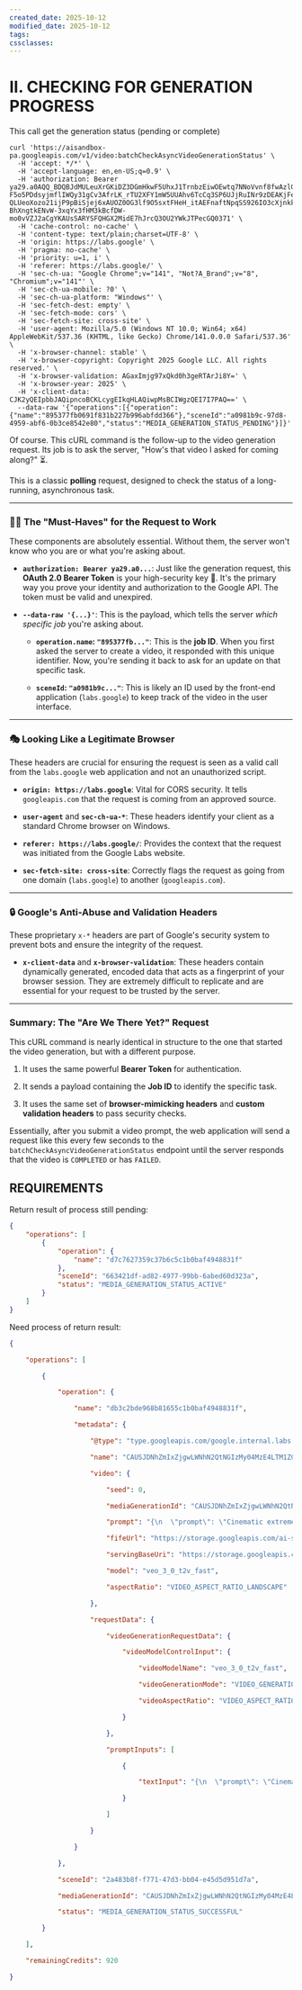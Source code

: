 ```yaml
---
created_date: 2025-10-12
modified_date: 2025-10-12
tags: 
cssclasses: 
---
```



# II. CHECKING FOR GENERATION PROGRESS

This call get the generation status (pending or complete)

```
curl 'https://aisandbox-pa.googleapis.com/v1/video:batchCheckAsyncVideoGenerationStatus' \
  -H 'accept: */*' \
  -H 'accept-language: en,en-US;q=0.9' \
  -H 'authorization: Bearer ya29.a0AQQ_BDQBJdMULeuXrGKiDZ3DGmHkwF5UhxJ1TrnbzEiwOEwtq7NNoVvnf8fwAzlGRhDbyNuxSCofjcYKU6hj9gHj601-F5o5PDdsyjmflIWQy31gCv3AfrLK_rTU2XFY1mW5UUAhv6TcCq3SP6UJjRuINr9zDEAKjFe3XxkGISxOeKx08ltXLZa2TBUIVkuM_IHTmlw4rRtcn51dIXQKsOeZQMNKbRfkhYhTe-QLUeoXozo21ijP9pBiSjej6xAUOZ0OG3lf9O5sxtFHeH_itAEFnaftNpqSS926IO3cXjnkkT_kLiAOcajLWBuhieb8fqCR8m-BhXngtkENvW-3xqYx3fHM3kBcfDW-mo0vVZJ2aCgYKAUsSARYSFQHGX2MidE7hJrcQ3OU2YWkJTPecGQ0371' \
  -H 'cache-control: no-cache' \
  -H 'content-type: text/plain;charset=UTF-8' \
  -H 'origin: https://labs.google' \
  -H 'pragma: no-cache' \
  -H 'priority: u=1, i' \
  -H 'referer: https://labs.google/' \
  -H 'sec-ch-ua: "Google Chrome";v="141", "Not?A_Brand";v="8", "Chromium";v="141"' \
  -H 'sec-ch-ua-mobile: ?0' \
  -H 'sec-ch-ua-platform: "Windows"' \
  -H 'sec-fetch-dest: empty' \
  -H 'sec-fetch-mode: cors' \
  -H 'sec-fetch-site: cross-site' \
  -H 'user-agent: Mozilla/5.0 (Windows NT 10.0; Win64; x64) AppleWebKit/537.36 (KHTML, like Gecko) Chrome/141.0.0.0 Safari/537.36' \
  -H 'x-browser-channel: stable' \
  -H 'x-browser-copyright: Copyright 2025 Google LLC. All rights reserved.' \
  -H 'x-browser-validation: AGaxImjg97xQkd0h3geRTArJi8Y=' \
  -H 'x-browser-year: 2025' \
  -H 'x-client-data: CJK2yQEIpbbJAQipncoBCKLcygEIkqHLAQiwpMsBCIWgzQEI7I7PAQ==' \
  --data-raw '{"operations":[{"operation":{"name":"895377fb0691f831b227b996abfdd366"},"sceneId":"a0981b9c-97d8-4959-abf6-0b3ce8542e80","status":"MEDIA_GENERATION_STATUS_PENDING"}]}'
```

Of course. This cURL command is the follow-up to the video generation request. Its job is to ask the server, "How's that video I asked for coming along?" ⏳.

This is a classic **polling** request, designed to check the status of a long-running, asynchronous task.

---

### 🕵️‍♂️ The "Must-Haves" for the Request to Work

These components are absolutely essential. Without them, the server won't know who you are or what you're asking about.

- **`authorization: Bearer ya29.a0...`**: Just like the generation request, this **OAuth 2.0 Bearer Token** is your high-security key 🔑. It's the primary way you prove your identity and authorization to the Google API. The token must be valid and unexpired.
    
- **`--data-raw '{...}'`**: This is the payload, which tells the server _which specific job_ you're asking about.
    
    - **`operation.name`: `"895377fb..."`**: This is the **job ID**. When you first asked the server to create a video, it responded with this unique identifier. Now, you're sending it back to ask for an update on that specific task.
        
    - **`sceneId`: `"a0981b9c..."`**: This is likely an ID used by the front-end application (`labs.google`) to keep track of the video in the user interface.
        

---

### 🎭 Looking Like a Legitimate Browser

These headers are crucial for ensuring the request is seen as a valid call from the `labs.google` web application and not an unauthorized script.

- **`origin: https://labs.google`**: Vital for CORS security. It tells `googleapis.com` that the request is coming from an approved source.
    
- **`user-agent`** and **`sec-ch-ua-*`**: These headers identify your client as a standard Chrome browser on Windows.
    
- **`referer: https://labs.google/`**: Provides the context that the request was initiated from the Google Labs website.
    
- **`sec-fetch-site: cross-site`**: Correctly flags the request as going from one domain (`labs.google`) to another (`googleapis.com`).
    

---

### 🔒 Google's Anti-Abuse and Validation Headers

These proprietary `x-*` headers are part of Google's security system to prevent bots and ensure the integrity of the request.

- **`x-client-data`** and **`x-browser-validation`**: These headers contain dynamically generated, encoded data that acts as a fingerprint of your browser session. They are extremely difficult to replicate and are essential for your request to be trusted by the server.
    

---

### Summary: The "Are We There Yet?" Request

This cURL command is nearly identical in structure to the one that started the video generation, but with a different purpose.

1. It uses the same powerful **Bearer Token** for authentication.
    
2. It sends a payload containing the **Job ID** to identify the specific task.
    
3. It uses the same set of **browser-mimicking headers** and **custom validation headers** to pass security checks.
    

Essentially, after you submit a video prompt, the web application will send a request like this every few seconds to the `batchCheckAsyncVideoGenerationStatus` endpoint until the server responds that the video is `COMPLETED` or has `FAILED`.

## REQUIREMENTS

Return result of process still pending:

```json
{
    "operations": [
        {
            "operation": {
                "name": "d7c7627359c37b6c5c1b0baf4948831f"
            },
            "sceneId": "663421df-ad82-4977-99bb-6abed60d323a",
            "status": "MEDIA_GENERATION_STATUS_ACTIVE"
        }
    ]
}
```

Need process of return result:

```json
{

    "operations": [

        {

            "operation": {

                "name": "db3c2bde968b81655c1b0baf4948831f",

                "metadata": {

                    "@type": "type.googleapis.com/google.internal.labs.aisandbox.v1.Media",

                    "name": "CAUSJDNhZmIxZjgwLWNhN2QtNGIzMy04MzE4LTM1ZGQzY2YwZDcxNBokM2Q0YjgxM2UtZGNkZC00MWRmLWE2YmYtMDY3ZmFjZmYzOTZjIgNDQUUqJDI2MzhjYTFmLWM3ZmUtNDA4ZS04NTFlLTI2NDNiZDhhNjg0OA",

                    "video": {

                        "seed": 0,

                        "mediaGenerationId": "CAUSJDNhZmIxZjgwLWNhN2QtNGIzMy04MzE4LTM1ZGQzY2YwZDcxNBokM2Q0YjgxM2UtZGNkZC00MWRmLWE2YmYtMDY3ZmFjZmYzOTZjIgNDQUUqJDI2MzhjYTFmLWM3ZmUtNDA4ZS04NTFlLTI2NDNiZDhhNjg0OA",

                        "prompt": "{\n  \"prompt\": \"Cinematic extreme close-up of dust motes drifting hypnotically through a single, sharp beam of Earthen Gold afternoon light cutting through a dark room. The background is steeped in deep Prussian Blue shadow. The motes move with an extreme slow-motion grace, evoking a profound sense of stillness, silence, and time slowing down. Hyperrealistic, 8K, shallow depth of field.\",\n  \"style\": [\n    \"cinematic documentary style\",\n    \"hyperrealistic\",\n    \"minimalist\",\n    \"The Resilient Mind's 'Calm Authority' aesthetic\",\n    \"soft, naturalistic lighting\"\n  ],\n  \"camera_movement\": [\n    \"static\",\n    \"extreme close-up\"\n  ],\n  \"audio\": {\n    \"music\": \"Calm, ambient, focus-enhancing background music, low in the mix.\",\n    \"ambient_sound\": \"faint, almost imperceptible room tone\",\n    \"sound_effects\": [\n      \"none\"\n    ]\n  },\n  \"negative_prompt\": \"cartoon, animated, stylized, illustration, low-resolution, blurry, morphing artifacts, distorted features, unrealistic movement, fast motion, shaky cam, text, watermark, humans, stressed office workers, corporate stock photos, cluttered backgrounds, jarring colors.\"\n}",

                        "fifeUrl": "https://storage.googleapis.com/ai-sandbox-videofx/video/2638ca1f-c7fe-408e-851e-2643bd8a6848?GoogleAccessId=labs-ai-sandbox-videoserver-prod@system.gserviceaccount.com&Expires=1760184851&Signature=GeHjyM0%2BT%2BJiVwu9Knjar0B0%2FXfq4gd6vj5%2BThuIw8rgX1Dli2vxRn07R%2BNenIvU1JsVhCiBAF6VojZ23NQxpOQGti5coBgsFim4e1P0SRP%2FsmWV%2FiC8egVBeVzzNm1G0agQp%2FJYa7%2FTfUMdWO5zP34%2FyrhJCfsckvy2JLOT8asrz52QsVitoAGD34v%2FDfeQ6ySn4k%2B2sENdC%2Bh7FVFvanEdHQaPYI8ueOEJ%2BrzZT1ixCWGEUfNz1kyzEaO10Aqi%2BfKRGj6aTIPyTsCx1ScrGPe6hDK7ac%2FyoeQj9FPACRDSpfufRN9Vrz6wVoQWrBVbNaj4DP%2BeFFrQKasnF93p2w%3D%3D",

                        "servingBaseUri": "https://storage.googleapis.com/ai-sandbox-videofx/image/2638ca1f-c7fe-408e-851e-2643bd8a6848?GoogleAccessId=labs-ai-sandbox-videoserver-prod@system.gserviceaccount.com&Expires=1760184851&Signature=4NACIN3YmU%2BIsK2DgOScyW66Ei0sSIqMxEeWaFWe700Z3wc13s3zPZf11G5Sl7lyxnkwvBe%2FClnrJgCaNMxVsErCYZ64okQu6CRgSTY17t2Jifx8WKp4mjVekPRwffdlA2XeBJstAhK1IZIwDnWmwlrunKu394MwMffw9AK2UYl81u5yD3YKQBmZXaGo2oeubItd9QN58zAsa0Tv9GKtZ1YY9lTaOPP8OHGsu%2F3RX0izgcD5fh%2Fib3egTEs0Jfe95y3%2BpPTwTc7B9FaeZ2D1Lt7VjsYkP6TEi7A9LVtW7cyXuATACTQQXTjWWI7gHH45e%2FUHivVn4SXw6xdxBFYtEA%3D%3D",

                        "model": "veo_3_0_t2v_fast",

                        "aspectRatio": "VIDEO_ASPECT_RATIO_LANDSCAPE"

                    },

                    "requestData": {

                        "videoGenerationRequestData": {

                            "videoModelControlInput": {

                                "videoModelName": "veo_3_0_t2v_fast",

                                "videoGenerationMode": "VIDEO_GENERATION_MODE_TEXT_TO_VIDEO",

                                "videoAspectRatio": "VIDEO_ASPECT_RATIO_LANDSCAPE"

                            }

                        },

                        "promptInputs": [

                            {

                                "textInput": "{\n  \"prompt\": \"Cinematic extreme close-up of dust motes drifting hypnotically through a single, sharp beam of Earthen Gold afternoon light cutting through a dark room. The background is steeped in deep Prussian Blue shadow. The motes move with an extreme slow-motion grace, evoking a profound sense of stillness, silence, and time slowing down. Hyperrealistic, 8K, shallow depth of field.\",\n  \"style\": [\n    \"cinematic documentary style\",\n    \"hyperrealistic\",\n    \"minimalist\",\n    \"The Resilient Mind's 'Calm Authority' aesthetic\",\n    \"soft, naturalistic lighting\"\n  ],\n  \"camera_movement\": [\n    \"static\",\n    \"extreme close-up\"\n  ],\n  \"audio\": {\n    \"music\": \"Calm, ambient, focus-enhancing background music, low in the mix.\",\n    \"ambient_sound\": \"faint, almost imperceptible room tone\",\n    \"sound_effects\": [\n      \"none\"\n    ]\n  },\n  \"negative_prompt\": \"cartoon, animated, stylized, illustration, low-resolution, blurry, morphing artifacts, distorted features, unrealistic movement, fast motion, shaky cam, text, watermark, humans, stressed office workers, corporate stock photos, cluttered backgrounds, jarring colors.\"\n}"

                            }

                        ]

                    }

                }

            },

            "sceneId": "2a483b8f-f771-47d3-bb04-e45d5d951d7a",

            "mediaGenerationId": "CAUSJDNhZmIxZjgwLWNhN2QtNGIzMy04MzE4LTM1ZGQzY2YwZDcxNBokM2Q0YjgxM2UtZGNkZC00MWRmLWE2YmYtMDY3ZmFjZmYzOTZjIgNDQUUqJDI2MzhjYTFmLWM3ZmUtNDA4ZS04NTFlLTI2NDNiZDhhNjg0OA",

            "status": "MEDIA_GENERATION_STATUS_SUCCESSFUL"

        }

    ],

    "remainingCredits": 920

}
```



